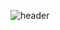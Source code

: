 ![header](https://capsule-render.vercel.app/api?type=waving&color=auto&height=300&section=header&text=Open%20Source&fontSize=90&animation=fadeIn&fontAlignY=38&desc=Decorate%20GitHub%20Profile%20or%20any%20Repo%20like%20me!&descAlignY=51&descAlign=62)
